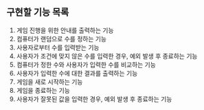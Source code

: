 ## 구현할 기능 목록 

1. 게임 진행을 위한 안내를 출력하는 기능
2. 컴퓨터가 랜덤으로 수를 정하는 기능
3. 사용자로부터 수를 입력받는 기능
4. 사용자가 조건에 맞지 않은 수를 입력한 경우, 예외 발생 후 종료하는 기능
5. 컴퓨터가 정한 수와 사용자가 입력한 수를 비교하는 기능
6. 사용자가 입력한 수에 대한 결과를 출력하는 기능
7. 게임을 새로 시작하는 기능
8. 게임을 종료하는 기능
9. 사용자가 잘못된 값을 입력한 경우, 예외 발생 후 종료하는 기능